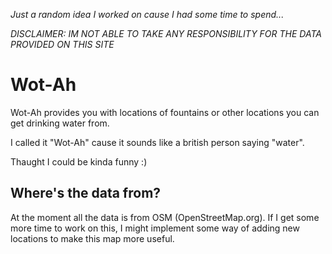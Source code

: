 *Just a random idea I worked on cause I had some time to spend...*

*DISCLAIMER: IM NOT ABLE TO TAKE ANY RESPONSIBILITY FOR THE DATA PROVIDED ON THIS SITE*

# Wot-Ah

Wot-Ah provides you with locations of fountains or other locations you can get drinking water from.

I called it "Wot-Ah" cause it sounds like a british person saying "water".

Thaught I could be kinda funny :)


## Where's the data from?

At the moment all the data is from OSM (OpenStreetMap.org). If I get some more time to work on this,
I might implement some way of adding new locations to make this map more useful.

